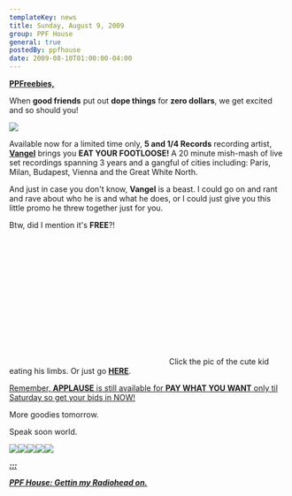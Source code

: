 ```yaml
---
templateKey: news
title: Sunday, August 9, 2009
group: PPF House
general: true
postedBy: ppfhouse
date: 2009-08-10T01:00:00-04:00
---
```

[**PPFreebies,**](http://www.myspace.com/ppfhouse)

When **good friends** put out **dope things** for **zero dollars**, we get excited and so should you!

[![](http://www.5and1quarter.com/eatyourfootloose_flat_b.jpg)](http://vangel.bandcamp.com)

Available now for a limited time only, **5 and 1/4 Records** recording artist, [**Vangel**](http://www.myspace.com/vangelmusic) brings you **EAT YOUR FOOTLOOSE!** A 20 minute mish-mash of live set recordings spanning 3 years and a gangful of cities including: Paris, Milan, Budapest, Vienna and the Great White North.

And just in case you don't know, **Vangel** is a beast. I could go on and rant and rave about who he is and what he does, or I could just give you this little promo he threw together just for you.

Btw, did I mention it's **FREE**?!

 <object height="230" width="285"> <param name="movie" value="http://www.youtube.com/v/sNDR3xK4x0U"></param> <param name="allowFullScreen" value="true"></param> <param name="allowscriptaccess" value="always"></param> <param name="wmode" value="transparent"></param> <embed allowfullscreen="true" allowscriptaccess="always" height="230" src="http://www.youtube.com/v/sNDR3xK4x0U" type="application/x-shockwave-flash" width="285" wmode="transparent"></embed> </object>Click the pic of the cute kid eating his limbs. Or just go [**HERE**](http://vangel.bandcamp.com).

[Remember, **APPLAUSE** is still available for **PAY WHAT YOU WANT** only til Saturday so get your bids in NOW!](http://leo37.bandcamp.com)

More goodies tomorrow.

Speak soon world.

[![](http://masiaone.com/wp-content/themes/MASIA02/images/icon_youtube.jpg)](http://www.youtube.com/ppfhouse)[![](http://masiaone.com/wp-content/themes/MASIA02/images/icon_myspace.jpg)](http://www.myspace.com/ppfhouse)[![](http://masiaone.com/wp-content/themes/MASIA02/images/icon_twitter.jpg)](http://www.twitter.com/ppfhouse)[![](http://masiaone.com/wp-content/themes/MASIA02/images/icon_facebook.jpg)](http://www.facebook.com/home.php#/pages/PPF-House/32210491219?ref=ts)[![](http://s3.amazonaws.com/twitter_production/profile_images/60316485/bc_bigger.jpg)](http://ppfhouse.bandcamp.com)

[***:::*** ](http://leo37.bandcamp.com)

[***PPF House: Gettin my Radiohead on.***](http://leo37.bandcamp.com)